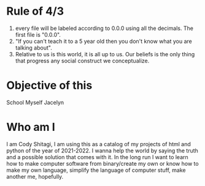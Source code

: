 # Rule of 4/3
1. every file will be labeled according to 0.0.0 using all the decimals. The first file is "0.0.0".
2. "If you can't teach it to a 5 year old then you don't know what you are talking about".
3. Relative to us is this world, it is all up to us. Our beliefs is the only thing that progress any social construct we conceptualize. 


# Objective of this
School
Myself
Jacelyn


# Who am I
I am Cody Shitagi, I am using this as a catalog of my projects of html and python of the year of 2021-2022.
I wanna help the world by saying the truth and a possible solution that comes with it. 
In the long run I want to learn how to make computer software from binary/create my own or know how to make my own language, simplify the language of computer stuff, make another me, hopefully.
